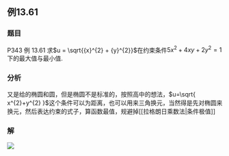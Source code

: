 ## 例13.61
### 题目
P343 例 13.61 求$u = \sqrt{{x}^{2} + {y}^{2}}$在约束条件$5{x}^{2} + {4xy} + 2{y}^{2} = 1$下的最大值与最小值.
### 分析
又是给的椭圆和圆，但是椭圆不是标准的，按照高中的想法，$u=\sqrt{ x^{2}+y^{2} }$这个条件可以为距离，也可以用来三角换元，当然得是先对椭圆来换元，然后表达约束的式子，算函数最值，规避掉[[拉格朗日乘数法|条件极值]]
### 解
![](https://img.hwenyi.live/202410270208065.webp)
